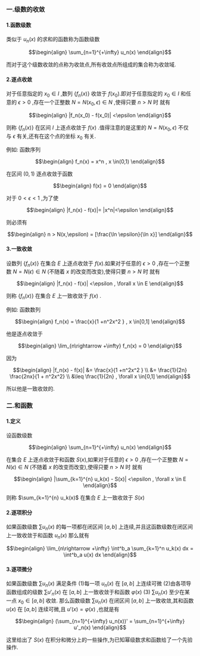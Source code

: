 ### 一.级数的收敛
#### 1.函数级数
类似于 $u_n(x)$ 的求和的函数称为函数级数

$$\begin{align}
    \sum_{n=1}^{+\infty} u_n(x)
\end{align}$$

而对于这个级数收敛的点称为收敛点,所有收敛点所组成的集合称为收敛域.

#### 2.逐点收敛
对于任意指定的 $x_0 \in I$ ,数列 $\left\{f_n(x)\right\}$ 收敛于 $f(x_0)$.即对于任意指定的 $x_0 \in I$ 和任意的 $\epsilon >0$ ,存在一个正整数 $N = N(x_0,\epsilon) \in N$ ,使得只要 $n > N$ 时 就有

$$\begin{align}
    |f_n(x_0) - f(x_0)| <\epsilon
\end{align}$$

则称 $\left\{f_n(x)\right\}$ 在区间 $I$ 上逐点收敛于 $f(x)$ .值得注意的是这里的 $N = N(x_0,\epsilon)$ 不仅与 $\epsilon$ 有关,还有在这个点的坐标 $x_0$ 有关.

例如:
函数序列

$$\begin{align}
    f_n(x) = x^n , x \in(0,1)
\end{align}$$

在区间 $(0,1)$ 逐点收敛于函数

$$\begin{align}
    f(x) = 0
\end{align}$$

对于 $0 <\epsilon<1$ ,为了使

$$\begin{align}
    |f_n(x) - f(x)|= |x^n|<\epsilon
\end{align}$$

则必须有

$$\begin{align}
    n > N(x,\epsilon) = [\frac{\ln \epsilon}{\ln x}]
\end{align}$$

#### 3.一致收敛
设数列 $\left\{f_n(x)\right\}$ 在集合 $E$ 上逐点收敛于 $f(x)$.如果对于任意的 $\epsilon >0$ ,存在一个正整数 $N = N(\epsilon) \in N$ (不随着 $x$ 的改变而改变),使得只要 $n > N$ 时 就有

$$\begin{align}
    |f_n(x) - f(x)| <\epsilon , \forall x \in E
\end{align}$$

则称 $\left\{f_n(x)\right\}$ 在集合 $E$ 上一致收敛于 $f(x)$ .

例如:
函数数列

$$\begin{align}
    f_n(x) = \frac{x}{1 +n^2x^2 } , x \in[0,1]
\end{align}$$

他是逐点收敛于

$$\begin{align}
    \lim_{n\rightarrow +\infty} f_n(x) = 0
\end{align}$$

因为

$$\begin{align}
    |f_n(x) - f(x)| &= \frac{x}{1 +n^2x^2 } \\
    &= \frac{1}{2n} \frac{2nx}{1 + n^2x^2} \\
    &\leq \frac{1}{2n} , \forall x \in[0,1]
\end{align}$$

所以他是一致收敛的.


### 二.和函数
#### 1.定义
设函数级数

$$\begin{align}
    \sum_{n=1}^{+\infty} u_n(x)
\end{align}$$

在集合 $E$ 上逐点收敛于和函数 $S(x)$,如果对于任意的 $\epsilon >0$ ,存在一个正整数 $N = N(\epsilon) \in N$ (不随着 $x$ 的改变而改变),使得只要 $n > N$ 时 就有

$$\begin{align}
    |\sum_{k=1}^{n} u_k(x) - S(x)| <\epsilon , \forall x \in E
\end{align}$$

则称 $\sum_{k=1}^{n} u_k(x)$ 在集合 $E$ 上一致收敛于 $S(x)$ 

#### 2.逐项积分
如果函数级数 $\sum u_n(x)$ 的每一项都在闭区间 $[a,b]$ 上连续,并且这函数级数在闭区间上一致收敛于和函数 $u_n(x)$ 那么就有

$$\begin{align}
    \lim_{n\rightarrow +\infty} \int^b_a \sum_{k=1}^n u_k(x) dx = \int^b_a u(x) dx
\end{align}$$

#### 3.逐项微分
如果函数级数 $\sum u_n(x)$ 满足条件
(1)每一项 $u_n(x)$ 在 $[a,b]$ 上连续可微
(2)由各项导函数组成的级数 $\sum u'_n(x)$ 在 $[a,b]$ 上一致收敛于和函数 $\varphi(x)$ 
(3) $\sum u_n(x)$ 至少在某一点 $x_0 \in [a,b]$ 收敛.
那么函数级数 $\sum u_n(x)$ 在闭区间 $[a,b]$ 上一致收敛,其和函数 $u(x)$ 在 $[a,b]$ 连续可微,且 $u'(x) = \varphi(x)$ ,也就是有

$$\begin{align}
    (\sum_{n=1}^{+\infty} u_n(x))' = \sum_{n=1}^{+\infty} u'_n(x)
\end{align}$$



这里给出了 $S(x)$ 在积分和微分上的一些操作,为已知幂级数求和函数给了一个先验操作.